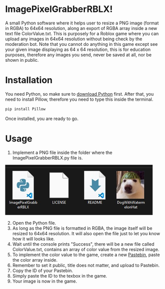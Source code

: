# ImagePixelGrabberRBLX!
A small Python software where it helps user to resize a PNG image (format in RGBA) to 64x64 resolution, along an export of RGBA array inside a new text file ColorValue.txt. 
This is purposely for a Roblox game where you can upload any images in 64x64 resolution without being check by the moderation bot. 
Note that you cannot do anything in this game except see your given image displaying as 64 x 64 resolution, this is for education purposes, therefore any images you send, never be saved at all, nor be shown in public.

# Installation
You need Python, so make sure to [download Python](https://www.python.org/downloads/) first.
After that, you need to install Pillow, therefore you need to type this inside the terminal.
```bash
pip install Pillow
```
Once installed, you are ready to go.

# Usage
1. Implement a PNG file inside the folder where the ImagePixelGrabberRBLX.py file is.

![](/ImageForREADME/ImageInFolder.jpg)

2. Open the Python file.
3. As long as the PNG file is formatted in RGBA, the image itself will be resized to 64x64 resolution. It will also open the file just to let you know how it will looks like.
4. Wait until the console prints "Success", there will be a new file called ColorValue.txt, contains an array of color value from the resized image.
5. To implement the color value to the game, create a new [Pastebin](https://pastebin.com), paste the color array inside.
6. Remember to set it public, title does not matter, and upload to Pastebin.
7. Copy the ID of your Pastebin.
8. Simply paste the ID to the texbox in the game.
9. Your image is now in the game.